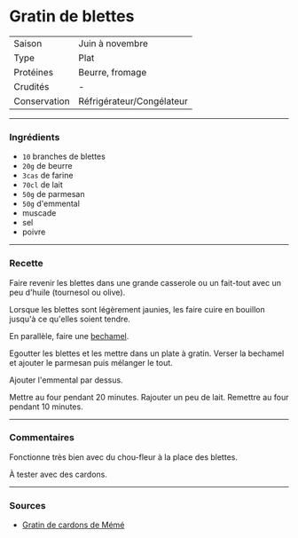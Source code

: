 # Gratin de blettes

| | |
|:---|:---|
| Saison | Juin à novembre |
| Type | Plat |
| Protéines | Beurre, fromage |
| Crudités | - |
| Conservation | Réfrigérateur/Congélateur |

---

### Ingrédients

* `10` branches de blettes
* `20g` de beurre
* `3cas` de farine
* `70cl` de lait
* `50g` de parmesan
* `50g` d'emmental
* muscade
* sel
* poivre

---

### Recette

Faire revenir les blettes dans une grande casserole ou un fait-tout avec un peu d'huile (tournesol ou olive).

Lorsque les blettes sont légèrement jaunies, les faire cuire en bouillon jusqu'à ce qu'elles soient tendre.

En parallèle, faire une [bechamel](../recettes/bechamel.md).

Egoutter les blettes et les mettre dans un plate à gratin. Verser la bechamel et ajouter le parmesan puis mélanger le tout.

Ajouter l'emmental par dessus.

Mettre au four pendant 20 minutes. Rajouter un peu de lait. Remettre au four pendant 10 minutes.

---

### Commentaires

Fonctionne très bien avec du chou-fleur à la place des blettes.

À tester avec des cardons.

---

### Sources

* [Gratin de cardons de Mémé](https://www.marmiton.org/recettes/recette_gratin-de-cardons-de-meme_87601.aspx)
